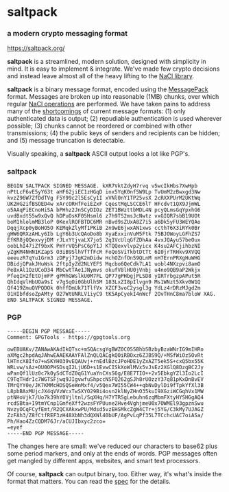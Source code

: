 # saltpack
### a modern crypto messaging format
https://saltpack.org/

**saltpack** is a streamlined, modern solution, designed with simplicity in mind. It is easy to implement & integrate. We've made few crypto decisions and instead leave almost all of the heavy lifting to the [NaCl library](https://godoc.org/golang.org/x/crypto/nacl).

**saltpack** is a binary message format, encoded using the [MessagePack](http://msgpack.org/) format. Messages are broken up into reasonable (1MB) chunks, over which regular [NaCl operations](https://nacl.cr.yp.to/) are performed. We have taken pains to address many of the [shortcomings](https://www.imperialviolet.org/2015/05/16/aeads.html) of current message formats: (1) only authenticated data is output; (2) repudiable authentication is used wherever possible; (3) chunks cannot be reordered or combined with other transmissions; (4) the public keys of senders and recipients can be hidden; and (5) message truncation is detectable.


Visually speaking, a **saltpack** ASCII output looks a lot like PGP's.
### saltpack
```
BEGIN SALTPACK SIGNED MESSAGE. kXR7VktZdyH7rvq v5wcIkHbs7XwHpb nPtLcF6vE5yY63t aHF62jiEC1zHGqD inx5YqK0nf5W9Lp TvUmM2zBwxgd3Nw kvzZ96W7ZfDdTVg F5Y99c2l5EsCy1I xVNl0nY1TP25vsX 2cRXXPUrM2UKtWq UK2HG2ifBSOED4w xArcORHfFeiEZxF CqestMqLSCCE6lT HFcdvt1QX9JjmWL o5AAqPiECnoHiSA bPHhz2JnSCyDIOz ZET1BWzttbMDL4N pcyQLmsGqYpxhG6 uvdBxdt55w9xQvQ hDPuOsKF05Hsml6 z7h9TS2msJcNwtz vxGIQR7sbB19UOt boM1hlolmMB3loP 0KexlROFBTDC6MR nBvd9sZUxA8Z7i5 a6Dk5yFU3WEYQAo DqqjXcp0yBoHO5O KEMqkZlyMf1PKiB 2n9wE6jwxAN1xws ccthT6X3iRYk0Br gHW6QRXzAHLy6Ib LgY6b3UcQAoDo8b XyaExxinVuM5Ftk 75BJOWoyLGFhZS7 EfKR8jQQexvyjDM rJLxYtjvaLX7joS 2q1VcUlqGfZDhAa 4vxJQAyu57beOux oobLhI47iZf9bxK PmYrVQ5PsC6pY1J KTQQexvlvp2yicx K4su2AFCjihbzNI yZgKM4NHN1KZapS O3iB9SlhVfTfFcR FoQoSViTkbtDtTt 6I0jrTRHkv9XVQQ eeeuzR7qYu1Grm3 zDPyj7JgK2mDidw HchOZnfOn59QLnM nH7ErnPRXgHuWHG DBidjQPakJHuWsk 2ftpIyZd2NLYEFS Mqcbo6QeCdk7LA1 uobl4NXzpvi8amO Pe8xAl1OzUCoD34 MbCwtTAe1JNymvs okufV8lHU0jVnbj u4no9QB9aP2Wkjx PfeqIH2fEtOjmFP gPMhGWslkU0M7FL QP77gPHbgjPLSD8 yIRTrbgzpAPut5R QhIdqVlHbUOa9sI v7gSqOi0GbUlhSM 183LxZI8pIlvgn9 Ms1WNzt5Xkv0W1Q Qf419ZmuQVPQDOk 0hffDmUk71TlfVx XZCF3voC2ysgl3g YdLz4rDRzMJgd2m 01HIbfdsoZpAMty O27WtUNRLV1iyC9 tK5ApCyekI4nWcf 2OvTHnC8ma7bloW XAG. END SALTPACK SIGNED MESSAGE.
```
### PGP
```
-----BEGIN PGP MESSAGE-----
Comment: GPGTools - https://gpgtools.org

owEBUAKv/ZANAwAKAdIkQTsc+mSQAcsgYgBWZ0C0SSBhbSBzbyBzaWNrIG9mIHRo
aXMgc2hpdAqJAhwEAAEKAAYFAlZnQLQACgkQ0iRBOxz6ZJBS9Q/+MSfWiOz5OvRt
lHTncX8Ifo7+wSKYH039vEQAUvj+rnEdlBzcJPoHDE1yZxAZT5ek5S+cxQ5bx55K
WRLvw/sAz+OU0OPHSDsqI2LjU6D+s1EvwCISkXoWlMVx5vJsEz2XGlQ8DzgBC2Jy
wPanQf1lUz0c7k0ySdCTdZ0qG1YuaYnCXsS6g/E8E7TIO++2v5EbkgYZl3Io2LcI
C9TqTHdrIc7WGTSFjwq9JIgvwfuShpccNSFQ262gSJh8rUOzzY37q81pKxDnBvEV
TMrQYY0e/JK7KMMcHDSQSeWnMxf4/v5Qex7WI55CW4++qbNvDylDi9fTpkYfXl3B
L8pbBAxMUjcJX4qVVzWcxTwSXYO29Bi4osn2klNyZHnO35kuI9XGziWCGqhVx1MW
ptNHoVjk7/Uo7k39hY0Vjltnl/SqXHq/H7YTRSgLebuhn6zqMbmFXtyHYSHGgAQ4
rcdSBta+I9tmYCnp1GmfeXff2wzsFYPUune2Hve4VghjmeU0x7OWMEl93gpznSwu
NvzyOCqFCyfEmt/R2QCXAkxwPU/Mdsd5vzEHSMkcZgW4CTr+j5YG/C3kMy7UJAGZ
ZzFAh3/Z8fCtfREF3zH48XbNh3dQXNl40bUF/AgPvLqPf35L7TCchcUAC7oiASa/
Ph/Hao4ZzCQDM76Jr/aCUJIbxyc2zco=
=eyef
-----END PGP MESSAGE-----
```
The changes here are small: we've reduced our characters to base62 plus some period markers, and only at the ends of words. PGP messages often get mangled by different apps, websites, and smart text processors.

Of course, **saltpack** can output binary, too. Either way, it's what's inside the format that matters. You can read the [spec](https://saltpack.org/encryption-format) for the details.
